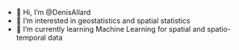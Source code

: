 - 👋 Hi, I’m @DenisAllard
- 👀 I’m interested in geostatistics and spatial statistics
- 🌱 I’m currently learning Machine Learning for spatial and spatio-temporal data


<!---
DenisAllard/DenisAllard is a ✨ special ✨ repository because its `README.md` (this file) appears on your GitHub profile.
You can click the Preview link to take a look at your changes.
--->
